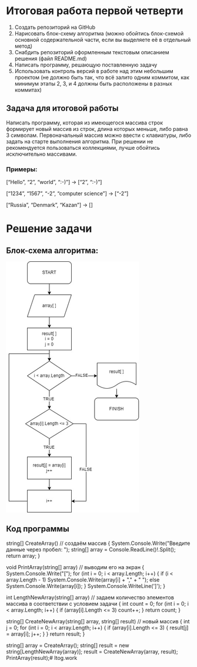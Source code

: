 # Итоговая работа первой четверти
1. Создать репозиторий на GitHub
2. Нарисовать блок-схему алгоритма (можно обойтись блок-схемой основной содержательной части, если вы выделяете её в отдельный метод)
3. Снабдить репозиторий оформленным текстовым описанием решения (файл README.md)
4. Написать программу, решающую поставленную задачу
5. Использовать контроль версий в работе над этим небольшим проектом (не должно быть так, что всё залито одним коммитом, как минимум этапы 2, 3, и 4 должны быть расположены в разных коммитах)

## Задача для итоговой работы 

Написать программу, которая из имеющегося массива строк формирует новый массив из строк, длина которых меньше, либо равна 3 символам. Первоначальный массив можно ввести с клавиатуры, либо задать на старте выполнения алгоритма. При решении не рекомендуется пользоваться коллекциями, лучше обойтись исключительно массивами.

### **Примеры:**

[“Hello”, “2”, “world”, “:-)”] → [“2”, “:-)”]

[“1234”, “1567”, “-2”, “computer science”] → [“-2”]

[“Russia”, “Denmark”, “Kazan”] → []

# Решение задачи

## Блок-схема алгоритма:
![](Блок-схема.jpg)

## Код программы

string[] CreateArray() // создаём массив
{
    System.Console.Write("Введите данные через пробел: ");
    string[] array = Console.ReadLine()!.Split();
    return array;
}

void PrintArray(string[] array) // выводим его на экран
{
    System.Console.Write("[");
    for (int i = 0; i < array.Length; i++)
    {
        if (i < array.Length - 1) System.Console.Write(array[i] + "," + " ");
        else System.Console.Write(array[i]);
    }
    System.Console.WriteLine(']');
}

int LengthNewArray(string[] array) // задаем количество элементов массива в соответствии с условием задачи
{
    int count = 0;
    for (int i = 0; i < array.Length; i++)
    {
        if (array[i].Length <= 3) count++;
    }
    return count;
}

string[] CreateNewArray(string[] array, string[] result) //  новый массив
{
    int j = 0;
    for (int i = 0; i < array.Length; i++)
    {
        if (array[i].Length <= 3)
        {
            result[j] = array[i];
            j++;
        }
    }
    return result;
}

string[] array = CreateArray();
string[] result = new string[LengthNewArray(array)];
result = CreateNewArray(array, result);
PrintArray(result);#   I t o g . w o r k 
 
 